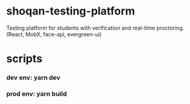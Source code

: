 # shoqan-testing-platform
Testing platform for students with verification and real-time proctoring. (React, MobX, face-api, evergreen-ui)

# scripts
### dev env: yarn dev
### prod env: yarn build
